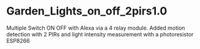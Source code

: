 # Garden_Lights_on_off_2pirs1.0
 Multiple Switch ON OFF with Alexa via a 4 relay module. Added motion detection with 2 PIRs and light intensity measurement with a photoresistor ESP8266 
